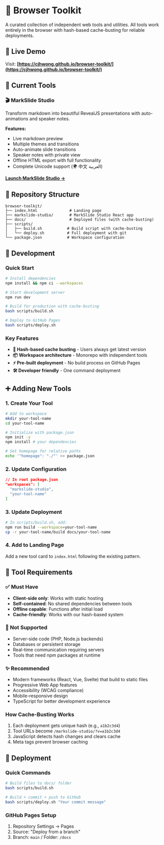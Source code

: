# 🧰 Browser Toolkit

A curated collection of independent web tools and utilities. All tools work entirely in the browser with hash-based cache-busting for reliable deployments.

## 🚀 Live Demo

Visit: **[https://cjhwong.github.io/browser-toolkit/](https://cjhwong.github.io/browser-toolkit/)**

## 🎯 Current Tools

### 🎬 MarkSlide Studio

Transform markdown into beautiful RevealJS presentations with auto-animations and speaker notes.

**Features:**

- Live markdown preview
- Multiple themes and transitions  
- Auto-animate slide transitions
- Speaker notes with private view
- Offline HTML export with full functionality
- Complete Unicode support (🌍 中文 العربية)

**[Launch MarkSlide Studio →](https://cjhwong.github.io/browser-toolkit/markslide-studio/)**

## 📁 Repository Structure

```
browser-toolkit/
├── index.html              # Landing page
├── markslide-studio/       # MarkSlide Studio React app
├── docs/                   # Deployed files (with cache-busting)
├── scripts/
│   ├── build.sh           # Build script with cache-busting
│   └── deploy.sh          # Full deployment with git
└── package.json           # Workspace configuration
```

## 🔧 Development

### **Quick Start**

```bash
# Install dependencies
npm install && npm ci --workspaces

# Start development server
npm run dev

# Build for production with cache-busting  
bash scripts/build.sh

# Deploy to GitHub Pages
bash scripts/deploy.sh
```

### **Key Features**

- **🔑 Hash-based cache busting** - Users always get latest version
- **📦 Workspace architecture** - Monorepo with independent tools
- **⚡ Pre-built deployment** - No build process on GitHub Pages
- **🛠️ Developer friendly** - One command deployment

## ➕ Adding New Tools

### **1. Create Your Tool**

```bash
# Add to workspace
mkdir your-tool-name
cd your-tool-name

# Initialize with package.json
npm init -y
npm install # your dependencies

# Set homepage for relative paths
echo '"homepage": "./"' >> package.json
```

### **2. Update Configuration**

```json
// In root package.json
"workspaces": [
  "markslide-studio",
  "your-tool-name"
]
```

### **3. Update Deployment**

```bash
# In scripts/build.sh, add:
npm run build --workspace=your-tool-name
cp -r your-tool-name/build docs/your-tool-name
```

### **4. Add to Landing Page**

Add a new tool card to `index.html` following the existing pattern.

## 🎯 Tool Requirements

### **✅ Must Have**

- **Client-side only**: Works with static hosting
- **Self-contained**: No shared dependencies between tools  
- **Offline capable**: Functions after initial load
- **Cache-friendly**: Works with our hash-based system

### **🚫 Not Supported**

- Server-side code (PHP, Node.js backends)
- Databases or persistent storage
- Real-time communication requiring servers
- Tools that need npm packages at runtime

### **✨ Recommended**

- Modern frameworks (React, Vue, Svelte) that build to static files
- Progressive Web App features
- Accessibility (WCAG compliance)
- Mobile-responsive design
- TypeScript for better development experience

### **How Cache-Busting Works**

1. Each deployment gets unique hash (e.g., `a1b2c3d4`)
2. Tool URLs become `/markslide-studio/?v=a1b2c3d4`
3. JavaScript detects hash changes and clears cache
4. Meta tags prevent browser caching

## 🚀 Deployment

### **Quick Commands**

```bash
# Build files to docs/ folder
bash scripts/build.sh

# Build + commit + push to GitHub
bash scripts/deploy.sh "Your commit message"
```

### **GitHub Pages Setup**

1. Repository Settings → Pages
2. Source: "Deploy from a branch"
3. Branch: `main` / Folder: `/docs`
